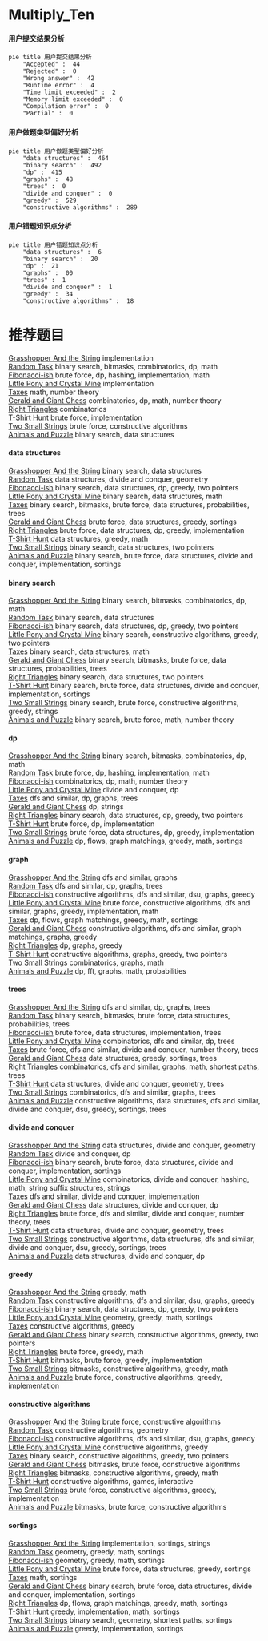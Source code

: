 # Multiply_Ten
<!-- tabs:start -->
#### **用户提交结果分析**

```mermaid
pie title 用户提交结果分析
    "Accepted" :  44
    "Rejected" :  0
    "Wrong answer" :  42
    "Runtime error" :  4
    "Time limit exceeded" :  2
    "Memory limit exceeded" :  0
    "Compilation error" :  0
    "Partial" :  0
```
#### **用户做题类型偏好分析**

```mermaid
pie title 用户做题类型偏好分析
    "data structures" :  464
    "binary search" :  492
    "dp" :  415
    "graphs" :  48
    "trees" :  0
    "divide and conquer" :  0
    "greedy" :  529
    "constructive algorithms" :  289
```
#### **用户错题知识点分析**

```mermaid
pie title 用户错题知识点分析
    "data structures" :  6
    "binary search" :  20
    "dp" :  21
    "graphs" :  00
    "trees" :  1
    "divide and conquer" :  1
    "greedy" :  34
    "constructive algorithms" :  18
```
<!-- tabs:end -->
# 推荐题目
[Grasshopper And the String](http://codeforces.com/problemset/problem/733/A)		implementation		  
[Random Task](http://codeforces.com/problemset/problem/431/D)		binary search,
                        bitmasks,
                        combinatorics,
                        dp,
                        math		  
[Fibonacci-ish](http://codeforces.com/problemset/problem/633/D)		brute force,
                        dp,
                        hashing,
                        implementation,
                        math		  
[Little Pony and Crystal Mine](http://codeforces.com/problemset/problem/454/A)		implementation		  
[Taxes](https://codeforces.com/contest/736/problem/B)		math,
                        number theory		  
[Gerald and Giant Chess](http://codeforces.com/problemset/problem/559/C)		combinatorics,
                        dp,
                        math,
                        number theory		  
[Right Triangles](http://codeforces.com/problemset/problem/52/B)		combinatorics		  
[T-Shirt Hunt](http://codeforces.com/problemset/problem/807/B)		brute force,
                        implementation		  
[Two Small Strings](http://codeforces.com/problemset/problem/1213/E)		brute force,
                        constructive algorithms		  
[Animals and Puzzle](http://codeforces.com/problemset/problem/713/D)		binary search,
                        data structures		  
<!-- tabs:start -->
#### **data structures**
[Grasshopper And the String](http://codeforces.com/problemset/problem/713/D)		binary search,
                        data structures		  
[Random Task](http://codeforces.com/problemset/problem/429/D)		data structures,
                        divide and conquer,
                        geometry		  
[Fibonacci-ish](http://codeforces.com/problemset/problem/1492/C)		binary search,
                        data structures,
                        dp,
                        greedy,
                        two pointers		  
[Little Pony and Crystal Mine](http://codeforces.com/problemset/problem/1490/G)		binary search,
                        data structures,
                        math		  
[Taxes](http://codeforces.com/problemset/problem/1479/D)		binary search,
                        bitmasks,
                        brute force,
                        data structures,
                        probabilities,
                        trees		  
[Gerald and Giant Chess](http://codeforces.com/problemset/problem/1497/A)		brute force,
                        data structures,
                        greedy,
                        sortings		  
[Right Triangles](http://codeforces.com/problemset/problem/1491/C)		brute force,
                        data structures,
                        dp,
                        greedy,
                        implementation		  
[T-Shirt Hunt](http://codeforces.com/problemset/problem/1492/B)		data structures,
                        greedy,
                        math		  
[Two Small Strings](http://codeforces.com/problemset/problem/1436/E)		binary search,
                        data structures,
                        two pointers		  
[Animals and Puzzle](http://codeforces.com/problemset/problem/1461/D)		binary search,
                        brute force,
                        data structures,
                        divide and conquer,
                        implementation,
                        sortings		  
#### **binary search**
[Grasshopper And the String](http://codeforces.com/problemset/problem/431/D)		binary search,
                        bitmasks,
                        combinatorics,
                        dp,
                        math		  
[Random Task](http://codeforces.com/problemset/problem/713/D)		binary search,
                        data structures		  
[Fibonacci-ish](http://codeforces.com/problemset/problem/1492/C)		binary search,
                        data structures,
                        dp,
                        greedy,
                        two pointers		  
[Little Pony and Crystal Mine](http://codeforces.com/problemset/problem/1463/D)		binary search,
                        constructive algorithms,
                        greedy,
                        two pointers		  
[Taxes](http://codeforces.com/problemset/problem/1490/G)		binary search,
                        data structures,
                        math		  
[Gerald and Giant Chess](http://codeforces.com/problemset/problem/1479/D)		binary search,
                        bitmasks,
                        brute force,
                        data structures,
                        probabilities,
                        trees		  
[Right Triangles](http://codeforces.com/problemset/problem/1436/E)		binary search,
                        data structures,
                        two pointers		  
[T-Shirt Hunt](http://codeforces.com/problemset/problem/1461/D)		binary search,
                        brute force,
                        data structures,
                        divide and conquer,
                        implementation,
                        sortings		  
[Two Small Strings](http://codeforces.com/problemset/problem/1493/C)		binary search,
                        brute force,
                        constructive algorithms,
                        greedy,
                        strings		  
[Animals and Puzzle](http://codeforces.com/problemset/problem/1487/D)		binary search,
                        brute force,
                        math,
                        number theory		  
#### **dp**
[Grasshopper And the String](http://codeforces.com/problemset/problem/431/D)		binary search,
                        bitmasks,
                        combinatorics,
                        dp,
                        math		  
[Random Task](http://codeforces.com/problemset/problem/633/D)		brute force,
                        dp,
                        hashing,
                        implementation,
                        math		  
[Fibonacci-ish](http://codeforces.com/problemset/problem/559/C)		combinatorics,
                        dp,
                        math,
                        number theory		  
[Little Pony and Crystal Mine](http://codeforces.com/problemset/problem/868/F)		divide and conquer,
                        dp		  
[Taxes](http://codeforces.com/problemset/problem/1238/F)		dfs and similar,
                        dp,
                        graphs,
                        trees		  
[Gerald and Giant Chess](http://codeforces.com/problemset/problem/1120/C)		dp,
                        strings		  
[Right Triangles](http://codeforces.com/problemset/problem/1492/C)		binary search,
                        data structures,
                        dp,
                        greedy,
                        two pointers		  
[T-Shirt Hunt](https://codeforces.com/contest/1457/problem/C)		brute force,
                        dp,
                        implementation		  
[Two Small Strings](http://codeforces.com/problemset/problem/1491/C)		brute force,
                        data structures,
                        dp,
                        greedy,
                        implementation		  
[Animals and Puzzle](http://codeforces.com/problemset/problem/1437/C)		dp,
                        flows,
                        graph matchings,
                        greedy,
                        math,
                        sortings		  
#### **graph**
[Grasshopper And the String](http://codeforces.com/problemset/problem/662/B)		dfs and similar,
                        graphs		  
[Random Task](http://codeforces.com/problemset/problem/1238/F)		dfs and similar,
                        dp,
                        graphs,
                        trees		  
[Fibonacci-ish](http://codeforces.com/problemset/problem/1133/F2)		constructive algorithms,
                        dfs and similar,
                        dsu,
                        graphs,
                        greedy		  
[Little Pony and Crystal Mine](http://codeforces.com/problemset/problem/1487/C)		brute force,
                        constructive algorithms,
                        dfs and similar,
                        graphs,
                        greedy,
                        implementation,
                        math		  
[Taxes](http://codeforces.com/problemset/problem/1437/C)		dp,
                        flows,
                        graph matchings,
                        greedy,
                        math,
                        sortings		  
[Gerald and Giant Chess](http://codeforces.com/problemset/problem/1470/D)		constructive algorithms,
                        dfs and similar,
                        graph matchings,
                        graphs,
                        greedy		  
[Right Triangles](http://codeforces.com/problemset/problem/1476/C)		dp,
                        graphs,
                        greedy		  
[T-Shirt Hunt](http://codeforces.com/problemset/problem/1304/D)		constructive algorithms,
                        graphs,
                        greedy,
                        two pointers		  
[Two Small Strings](http://codeforces.com/problemset/problem/1475/C)		combinatorics,
                        graphs,
                        math		  
[Animals and Puzzle](http://codeforces.com/problemset/problem/553/E)		dp,
                        fft,
                        graphs,
                        math,
                        probabilities		  
#### **trees**
[Grasshopper And the String](http://codeforces.com/problemset/problem/1238/F)		dfs and similar,
                        dp,
                        graphs,
                        trees		  
[Random Task](http://codeforces.com/problemset/problem/1479/D)		binary search,
                        bitmasks,
                        brute force,
                        data structures,
                        probabilities,
                        trees		  
[Fibonacci-ish](http://codeforces.com/problemset/problem/1511/C)		brute force,
                        data structures,
                        implementation,
                        trees		  
[Little Pony and Crystal Mine](http://codeforces.com/problemset/problem/1499/F)		combinatorics,
                        dfs and similar,
                        dp,
                        trees		  
[Taxes](http://codeforces.com/problemset/problem/1491/E)		brute force,
                        dfs and similar,
                        divide and conquer,
                        number theory,
                        trees		  
[Gerald and Giant Chess](http://codeforces.com/problemset/problem/1466/D)		data structures,
                        greedy,
                        sortings,
                        trees		  
[Right Triangles](http://codeforces.com/problemset/problem/1495/D)		combinatorics,
                        dfs and similar,
                        graphs,
                        math,
                        shortest paths,
                        trees		  
[T-Shirt Hunt](http://codeforces.com/problemset/problem/1303/G)		data structures,
                        divide and conquer,
                        geometry,
                        trees		  
[Two Small Strings](http://codeforces.com/problemset/problem/1454/E)		combinatorics,
                        dfs and similar,
                        graphs,
                        trees		  
[Animals and Puzzle](http://codeforces.com/problemset/problem/1494/D)		constructive algorithms,
                        data structures,
                        dfs and similar,
                        divide and conquer,
                        dsu,
                        greedy,
                        sortings,
                        trees		  
#### **divide and conquer**
[Grasshopper And the String](http://codeforces.com/problemset/problem/429/D)		data structures,
                        divide and conquer,
                        geometry		  
[Random Task](http://codeforces.com/problemset/problem/868/F)		divide and conquer,
                        dp		  
[Fibonacci-ish](http://codeforces.com/problemset/problem/1461/D)		binary search,
                        brute force,
                        data structures,
                        divide and conquer,
                        implementation,
                        sortings		  
[Little Pony and Crystal Mine](http://codeforces.com/problemset/problem/1466/G)		combinatorics,
                        divide and conquer,
                        hashing,
                        math,
                        string suffix structures,
                        strings		  
[Taxes](http://codeforces.com/problemset/problem/1490/D)		dfs and similar,
                        divide and conquer,
                        implementation		  
[Gerald and Giant Chess](https://codeforces.com/contest/1483/problem/C)		data structures,
                        divide and conquer,
                        dp		  
[Right Triangles](http://codeforces.com/problemset/problem/1491/E)		brute force,
                        dfs and similar,
                        divide and conquer,
                        number theory,
                        trees		  
[T-Shirt Hunt](http://codeforces.com/problemset/problem/1303/G)		data structures,
                        divide and conquer,
                        geometry,
                        trees		  
[Two Small Strings](http://codeforces.com/problemset/problem/1494/D)		constructive algorithms,
                        data structures,
                        dfs and similar,
                        divide and conquer,
                        dsu,
                        greedy,
                        sortings,
                        trees		  
[Animals and Puzzle](http://codeforces.com/problemset/problem/1482/E)		data structures,
                        divide and conquer,
                        dp		  
#### **greedy**
[Grasshopper And the String](http://codeforces.com/problemset/problem/1338/A)		greedy,
                        math		  
[Random Task](http://codeforces.com/problemset/problem/1133/F2)		constructive algorithms,
                        dfs and similar,
                        dsu,
                        graphs,
                        greedy		  
[Fibonacci-ish](http://codeforces.com/problemset/problem/1492/C)		binary search,
                        data structures,
                        dp,
                        greedy,
                        two pointers		  
[Little Pony and Crystal Mine](https://codeforces.com/contest/1496/problem/C)		geometry,
                        greedy,
                        math,
                        sortings		  
[Taxes](http://codeforces.com/problemset/problem/1493/A)		constructive algorithms,
                        greedy		  
[Gerald and Giant Chess](http://codeforces.com/problemset/problem/1463/D)		binary search,
                        constructive algorithms,
                        greedy,
                        two pointers		  
[Right Triangles](http://codeforces.com/problemset/problem/1462/C)		brute force,
                        greedy,
                        math		  
[T-Shirt Hunt](http://codeforces.com/problemset/problem/1494/B)		bitmasks,
                        brute force,
                        greedy,
                        implementation		  
[Two Small Strings](http://codeforces.com/problemset/problem/1492/D)		bitmasks,
                        constructive algorithms,
                        greedy,
                        math		  
[Animals and Puzzle](https://codeforces.com/contest/1483/problem/A)		brute force,
                        constructive algorithms,
                        greedy,
                        implementation		  
#### **constructive algorithms**
[Grasshopper And the String](http://codeforces.com/problemset/problem/1213/E)		brute force,
                        constructive algorithms		  
[Random Task](https://codeforces.com/contest/764/problem/D)		constructive algorithms,
                        geometry		  
[Fibonacci-ish](http://codeforces.com/problemset/problem/1133/F2)		constructive algorithms,
                        dfs and similar,
                        dsu,
                        graphs,
                        greedy		  
[Little Pony and Crystal Mine](http://codeforces.com/problemset/problem/1493/A)		constructive algorithms,
                        greedy		  
[Taxes](http://codeforces.com/problemset/problem/1463/D)		binary search,
                        constructive algorithms,
                        greedy,
                        two pointers		  
[Gerald and Giant Chess](https://codeforces.com/contest/1456/problem/B)		bitmasks,
                        brute force,
                        constructive algorithms		  
[Right Triangles](http://codeforces.com/problemset/problem/1492/D)		bitmasks,
                        constructive algorithms,
                        greedy,
                        math		  
[T-Shirt Hunt](https://codeforces.com/contest/1504/problem/D)		constructive algorithms,
                        games,
                        interactive		  
[Two Small Strings](https://codeforces.com/contest/1483/problem/A)		brute force,
                        constructive algorithms,
                        greedy,
                        implementation		  
[Animals and Puzzle](https://codeforces.com/contest/1457/problem/D)		bitmasks,
                        brute force,
                        constructive algorithms		  
#### **sortings**
[Grasshopper And the String](http://codeforces.com/problemset/problem/1220/A)		implementation,
                        sortings,
                        strings		  
[Random Task](https://codeforces.com/contest/1496/problem/C)		geometry,
                        greedy,
                        math,
                        sortings		  
[Fibonacci-ish](http://codeforces.com/problemset/problem/1495/A)		geometry,
                        greedy,
                        math,
                        sortings		  
[Little Pony and Crystal Mine](http://codeforces.com/problemset/problem/1497/A)		brute force,
                        data structures,
                        greedy,
                        sortings		  
[Taxes](http://codeforces.com/problemset/problem/1427/A)		math,
                        sortings		  
[Gerald and Giant Chess](http://codeforces.com/problemset/problem/1461/D)		binary search,
                        brute force,
                        data structures,
                        divide and conquer,
                        implementation,
                        sortings		  
[Right Triangles](http://codeforces.com/problemset/problem/1437/C)		dp,
                        flows,
                        graph matchings,
                        greedy,
                        math,
                        sortings		  
[T-Shirt Hunt](http://codeforces.com/problemset/problem/1473/A)		greedy,
                        implementation,
                        math,
                        sortings		  
[Two Small Strings](http://codeforces.com/problemset/problem/1486/B)		binary search,
                        geometry,
                        shortest paths,
                        sortings		  
[Animals and Puzzle](http://codeforces.com/problemset/problem/1480/B)		greedy,
                        implementation,
                        sortings		  
<!-- tabs:end -->
